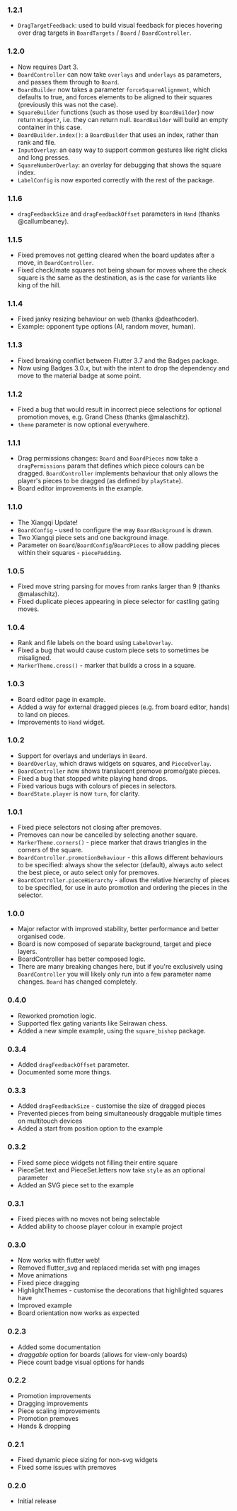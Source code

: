### 1.2.1
- `DragTargetFeedback`: used to build visual feedback for pieces hovering over drag targets in `BoardTargets` / `Board` / `BoardController`.

### 1.2.0
- Now requires Dart 3.
- `BoardController` can now take `overlays` and `underlays` as parameters, and passes them through to `Board`.
- `BoardBuilder` now takes a parameter `forceSquareAlignment`, which defaults to true, and forces elements to be aligned to their squares (previously this was not the case).
- `SquareBuilder` functions (such as those used by `BoardBuilder`) now return `Widget?`, i.e. they can return null. `BoardBuilder` will build an empty container in this case.
- `BoardBuilder.index()`: a `BoardBuilder` that uses an index, rather than rank and file.
- `InputOverlay`: an easy way to support common gestures like right clicks and long presses.
- `SquareNumberOverlay`: an overlay for debugging that shows the square index.
- `LabelConfig` is now exported correctly with the rest of the package.

### 1.1.6
- `dragFeedbackSize` and `dragFeedbackOffset` parameters in `Hand` (thanks @callumbeaney).

### 1.1.5
- Fixed premoves not getting cleared when the board updates after a move, in `BoardController`.
- Fixed check/mate squares not being shown for moves where the check square is the same as the destination, as is the case for variants like king of the hill.

### 1.1.4
- Fixed janky resizing behaviour on web (thanks @deathcoder).
- Example: opponent type options (AI, random mover, human).

### 1.1.3
- Fixed breaking conflict between Flutter 3.7 and the Badges package.
- Now using Badges 3.0.x, but with the intent to drop the dependency and move to the material badge at some point.

### 1.1.2
- Fixed a bug that would result in incorrect piece selections for optional promotion moves, e.g. Grand Chess (thanks @malaschitz).
- `theme` parameter is now optional everywhere.

### 1.1.1
- Drag permissions changes: `Board` and `BoardPieces` now take a `dragPermissions` param that defines which piece colours can be dragged. `BoardController` implements behaviour that only allows the player's pieces to be dragged (as defined by `playState`).
- Board editor improvements in the example.
  
### 1.1.0
- The Xiangqi Update!
- `BoardConfig` - used to configure the way `BoardBackground` is drawn.
- Two Xiangqi piece sets and one background image.
- Parameter on `Board`/`BoardConfig`/`BoardPieces` to allow padding pieces within their squares - `piecePadding`.

### 1.0.5
- Fixed move string parsing for moves from ranks larger than 9 (thanks @malaschitz).
- Fixed duplicate pieces appearing in piece selector for castling gating moves.

### 1.0.4
- Rank and file labels on the board using `LabelOverlay`.
- Fixed a bug that would cause custom piece sets to sometimes be misaligned.
- `MarkerTheme.cross()` - marker that builds a cross in a square.

### 1.0.3
- Board editor page in example.
- Added a way for external dragged pieces (e.g. from board editor, hands) to land on pieces.
- Improvements to `Hand` widget.

### 1.0.2
- Support for overlays and underlays in `Board`.
- `BoardOverlay`, which draws widgets on squares, and `PieceOverlay`.
- `BoardController` now shows translucent premove promo/gate pieces.
- Fixed a bug that stopped white playing hand drops.
- Fixed various bugs with colours of pieces in selectors.
- `BoardState.player` is now `turn`, for clarity.

### 1.0.1
- Fixed piece selectors not closing after premoves.
- Premoves can now be cancelled by selecting another square.
- `MarkerTheme.corners()` - piece marker that draws triangles in the corners of the square.
- `BoardController.promotionBehaviour` - this allows different behaviours to be specified: always show the selector (default), always auto select the best piece, or auto select only for premoves.
- `BoardController.pieceHierarchy` - allows the relative hierarchy of pieces to be specified, for use in auto promotion and ordering the pieces in the selector.

### 1.0.0
- Major refactor with improved stability, better performance and better organised code.
- Board is now composed of separate background, target and piece layers.
- BoardController has better composed logic.
- There are many breaking changes here, but if you're exclusively using `BoardController` you will likely only run into a few parameter name changes. `Board` has changed completely.

### 0.4.0
- Reworked promotion logic.
- Supported flex gating variants like Seirawan chess.
- Added a new simple example, using the `square_bishop` package.

### 0.3.4
- Added `dragFeedbackOffset` parameter.
- Documented some more things.

### 0.3.3
- Added `dragFeedbackSize` - customise the size of dragged pieces
- Prevented pieces from being simultaneously draggable multiple times on multitouch devices
- Added a start from position option to the example

### 0.3.2
- Fixed some piece widgets not filling their entire square
- PieceSet.text and PieceSet.letters now take `style` as an optional parameter
- Added an SVG piece set to the example

### 0.3.1
- Fixed pieces with no moves not being selectable
- Added ability to choose player colour in example project

### 0.3.0
- Now works with flutter web!
- Removed flutter_svg and replaced merida set with png images
- Move animations
- Fixed piece dragging
- HighlightThemes - customise the decorations that highlighted squares have
- Improved example
- Board orientation now works as expected

### 0.2.3
- Added some documentation
- *draggable* option for boards (allows for view-only boards)
- Piece count badge visual options for hands

### 0.2.2
- Promotion improvements
- Dragging improvements
- Piece scaling improvements
- Promotion premoves
- Hands & dropping

### 0.2.1
- Fixed dynamic piece sizing for non-svg widgets
- Fixed some issues with premoves

### 0.2.0
- Initial release
